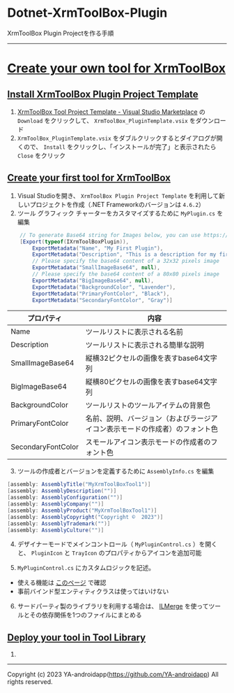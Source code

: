 # Dotnet-XrmToolBox-Plugin

XrmToolBox Plugin Projectを作る手順

---

# [Create your own tool for XrmToolBox](https://www.xrmtoolbox.com/documentation/for-developers/create-your-own-plugin-for-xrmtoolbox/)

## [Install XrmToolBox Plugin Project Template](https://www.xrmtoolbox.com/documentation/for-developers/install-xrmtoolbox-plugin-project-template/)

1. [XrmToolBox Tool Project Template - Visual Studio Marketplace](https://marketplace.visualstudio.com/items?itemName=TanguyTMVPCRM.XrmToolBoxPluginProjectTemplate-19499) の `Download` をクリックして、 `XrmToolBox_PluginTemplate.vsix` をダウンロード
2. `XrmToolBox_PluginTemplate.vsix` をダブルクリックするとダイアログが開くので、 `Install` をクリックし、「インストールが完了」と表示されたら `Close` をクリック

## [Create your first tool for XrmToolBox](https://www.xrmtoolbox.com/documentation/for-developers/create-your-own-plugin-for-xrmtoolbox/#create)

1. Visual Studioを開き、 `XrmToolBox Plugin Project Template` を利用して新しいプロジェクトを作成（.NET Frameworkのバージョンは `4.6.2`）
2. ツール グラフィック チャーターをカスタマイズするために `MyPlugin.cs` を編集

```cs
    // To generate Base64 string for Images below, you can use https://www.base64-image.de/
    [Export(typeof(IXrmToolBoxPlugin)),
        ExportMetadata("Name", "My First Plugin"),
        ExportMetadata("Description", "This is a description for my first plugin"),
        // Please specify the base64 content of a 32x32 pixels image
        ExportMetadata("SmallImageBase64", null),
        // Please specify the base64 content of a 80x80 pixels image
        ExportMetadata("BigImageBase64", null),
        ExportMetadata("BackgroundColor", "Lavender"),
        ExportMetadata("PrimaryFontColor", "Black"),
        ExportMetadata("SecondaryFontColor", "Gray")]
```

| プロパティ         | 内容                                                                         |
| ------------------ | ---------------------------------------------------------------------------- |
| Name               | ツールリストに表示される名前                                                 |
| Description        | ツールリストに表示される簡単な説明                                           |
| SmallImageBase64   | 縦横32ピクセルの画像を表すbase64文字列                                       |
| BigImageBase64     | 縦横80ピクセルの画像を表すbase64文字列                                       |
| BackgroundColor    | ツールリストのツールアイテムの背景色                                         |
| PrimaryFontColor   | 名前、説明、バージョン（およびラージアイコン表示モードの作成者）のフォント色 |
| SecondaryFontColor | スモールアイコン表示モードの作成者のフォント色                               |

3. ツールの作成者とバージョンを定義するために `AssemblyInfo.cs` を編集

```cs
[assembly: AssemblyTitle("MyXrmToolBoxTool1")]
[assembly: AssemblyDescription("")]
[assembly: AssemblyConfiguration("")]
[assembly: AssemblyCompany("")]
[assembly: AssemblyProduct("MyXrmToolBoxTool1")]
[assembly: AssemblyCopyright("Copyright ©  2023")]
[assembly: AssemblyTrademark("")]
[assembly: AssemblyCulture("")]
```

4. デザイナーモードでメインコントロール（ `MyPluginControl.cs` ）を開くと、 `PluginIcon` と `TrayIcon` のプロパティからアイコンを追加可能

5. `MyPluginControl.cs` にカスタムロジックを記述。
  - 使える機能は [このページ](https://www.xrmtoolbox.com/documentation/for-developers/plugincontrolbase-base-class/) で確認
  - 事前バインド型エンティティクラスは使ってはいけない

6. サードパーティ製のライブラリを利用する場合は、 [ILMerge](https://www.nuget.org/packages/MSBuild.ILMerge.Task/) を使ってツールとその依存関係を1つのファイルにまとめる

## [Deploy your tool in Tool Library](https://www.xrmtoolbox.com/documentation/for-developers/deploy-your-plugin-in-plugins-store/)

1. 

---

Copyright (c) 2023 YA-androidapp(https://github.com/YA-androidapp) All rights reserved.
